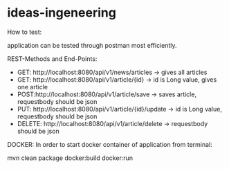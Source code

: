 # ideas-ingeneering
How to test:

application can be tested through postman most efficiently.

REST-Methods and End-Points:

- GET: http://localhost:8080/api/v1/news/articles        -> gives all articles
- GET: http://localhost:8080/api/v1/article/{id}         -> id is Long value, gives one article
- POST:http://localhost:8080/api/v1/article/save         -> saves article, requestbody should be json
- PUT: http://localhost:8080/api/v1/article/{id}/update  -> id is Long value, requestbody should be json
- DELETE: http://localhost:8080/api/v1/article/delete    -> requestbody should be json

DOCKER:
In order to start docker container of application from terminal:

mvn clean package docker:build docker:run
